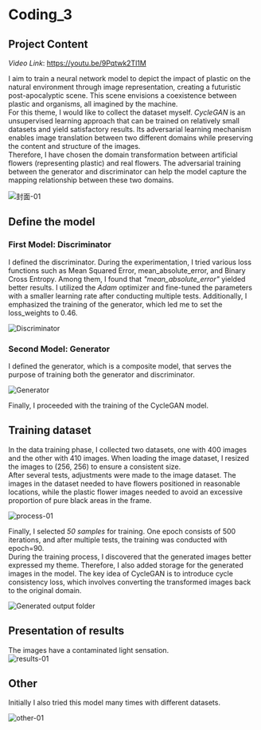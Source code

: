 # Coding_3
## Project Content 
_Video Link_: https://youtu.be/9Pqtwk2Tl1M  

I aim to train a neural network model to depict the impact of plastic on the natural environment through image representation, creating a futuristic post-apocalyptic scene. This scene envisions a coexistence between plastic and organisms, all imagined by the machine.  
For this theme, I would like to collect the dataset myself. _CycleGAN_ is an unsupervised learning approach that can be trained on relatively small datasets and yield satisfactory results. Its adversarial learning mechanism enables image translation between two different domains while preserving the content and structure of the images.  
Therefore, I have chosen the domain transformation between artificial flowers (representing plastic) and real flowers. The adversarial training between the generator and discriminator can help the model capture the mapping relationship between these two domains.  

![封面-01](https://github.com/YirenWA/Coding_3/assets/119879041/e37bcbe0-23de-48e2-9d43-241c36f96fed)

## Define the model  
### First Model: Discriminator  
I defined the discriminator. During the experimentation, I tried various loss functions such as Mean Squared Error, mean_absolute_error, and Binary Cross Entropy. Among them, I found that _"mean_absolute_error"_ yielded better results.
I utilized the _Adam_ optimizer and fine-tuned the parameters with a smaller learning rate after conducting multiple tests. Additionally, I emphasized the training of the generator, which led me to set the loss_weights to 0.46.  

![Discriminator](https://github.com/YirenWA/Coding_3/assets/119879041/ce3dfe4e-90de-41c4-b4b4-695a0a8ba40d)  

### Second Model: Generator  
I defined the generator, which is a composite model, that serves the purpose of training both the generator and discriminator.  

![Generator](https://github.com/YirenWA/Coding_3/assets/119879041/f14dae33-7290-4984-9cd6-520f8d1b59b8)  

Finally, I proceeded with the training of the CycleGAN model.  

## Training dataset
In the data training phase, I collected two datasets, one with 400 images and the other with 410 images. When loading the image dataset, I resized the images to (256, 256) to ensure a consistent size.  
After several tests, adjustments were made to the image dataset. The images in the dataset needed to have flowers positioned in reasonable locations, while the plastic flower images needed to avoid an excessive proportion of pure black areas in the frame.  

![process-01](https://github.com/YirenWA/Coding_3/assets/119879041/01dbcd1b-ddbc-4125-8241-c49d99797226)  

Finally, I selected _50 samples_ for training. One epoch consists of 500 iterations, and after multiple tests, the training was conducted with epoch=90.   
During the training process, I discovered that the generated images better expressed my theme. Therefore, I also added storage for the generated images in the model. The key idea of CycleGAN is to introduce cycle consistency loss, which involves converting the transformed images back to the original domain.  

![Generated output folder](https://github.com/YirenWA/Coding_3/assets/119879041/3a650888-7f45-4aa6-9dc3-2d3247b75601)

## Presentation of results
The images have a contaminated light sensation.  
![results-01](https://github.com/YirenWA/Coding_3/assets/119879041/31f68695-ab1e-43de-a873-0f1962dccdab)  

## Other
Initially I also tried this model many times with different datasets.  

![other-01](https://github.com/YirenWA/Coding_3/assets/119879041/83455c3d-9b31-417c-9559-626b6a617c84)

